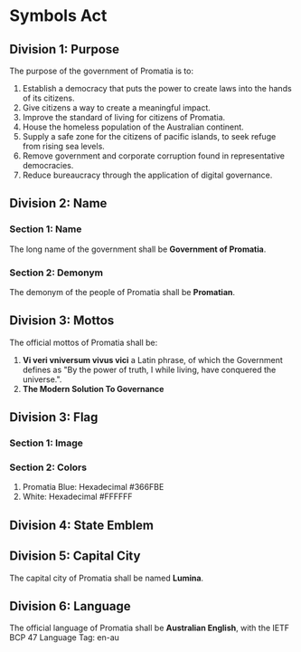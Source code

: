 # Symbols Act

## Division 1: Purpose

The purpose of the government of Promatia is to:

1. Establish a democracy that puts the power to create laws into the hands of its citizens.
2. Give citizens a way to create a meaningful impact.
3. Improve the standard of living for citizens of Promatia.
4. House the homeless population of the Australian continent.
5. Supply a safe zone for the citizens of pacific islands, to seek refuge from rising sea levels.
6. Remove government and corporate corruption found in representative democracies.
7. Reduce bureaucracy through the application of digital governance.

## Division 2: Name

### Section 1: Name

The long name of the government shall be **Government of Promatia**.

### Section 2: Demonym

The demonym of the people of Promatia shall be **Promatian**.

## Division 3: Mottos

The official mottos of Promatia shall be:

1. **Vi veri vniversum vivus vici** a Latin phrase, of which the Government defines as "By the power of truth, I while living, have conquered the universe.".
2. **The Modern Solution To Governance**

## Division 3: Flag

### Section 1: Image

### Section 2: Colors

1. Promatia Blue: Hexadecimal #366FBE
2. White: Hexadecimal #FFFFFF

## Division 4: State Emblem

## Division 5: Capital City

The capital city of Promatia shall be named **Lumina**.

## Division 6: Language

The official language of Promatia shall be **Australian English**, with the IETF BCP 47 Language Tag: en-au
